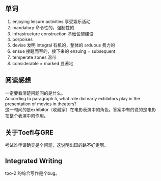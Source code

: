 ## 单词

1. enjoying leisure activities 享受娱乐活动
2. mandatory 命令性的，强制性的
3. infrastructure construction 基础设施建设
4. porpoises
5. devise 发明 integral 有机的，整体的 arduous 费力的
6. ensue 接踵而至的，接下来的 ensuing = subsequent
7. temperate zones 温带
8. considerable = marked 显著地

## 阅读感想

一定要看清楚问题问的是什么。<br>
According to paragraph 5, what role did early exhibitors play in the presentation of movies in theaters?<br>
这一句问的是exhibitor（收藏家）在电影表演中的角色。答案中有的说的是电影在整个表演中的作用。

## 关于Toefl与GRE

考试难申请确实是个问题，这说明出国的路不好走啊。

## Integrated Writing

tpo-2 的综合写作是个bug。

